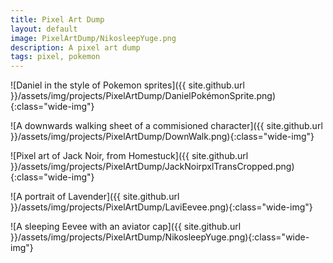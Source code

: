 ```yaml
---
title: Pixel Art Dump
layout: default
image: PixelArtDump/NikosleepYuge.png
description: A pixel art dump
tags: pixel, pokemon
---
```


![Daniel in the style of Pokemon sprites]({{ site.github.url }}/assets/img/projects/PixelArtDump/DanielPokémonSprite.png){:class="wide-img"}

![A downwards walking sheet of a commisioned character]({{ site.github.url }}/assets/img/projects/PixelArtDump/DownWalk.png){:class="wide-img"}

![Pixel art of Jack Noir, from Homestuck]({{ site.github.url }}/assets/img/projects/PixelArtDump/JackNoirpxlTransCropped.png){:class="wide-img"}

![A portrait of Lavender]({{ site.github.url }}/assets/img/projects/PixelArtDump/LaviEevee.png){:class="wide-img"}

![A sleeping Eevee with an aviator cap]({{ site.github.url }}/assets/img/projects/PixelArtDump/NikosleepYuge.png){:class="wide-img"}

